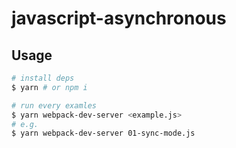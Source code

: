 # javascript-asynchronous

## Usage

```sh
# install deps
$ yarn # or npm i

# run every examles
$ yarn webpack-dev-server <example.js>
# e.g.
$ yarn webpack-dev-server 01-sync-mode.js
```

